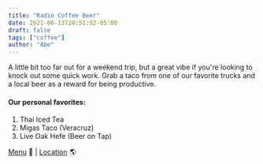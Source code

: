 ```yaml
---
title: "Radio Coffee Beer"
date: 2021-06-13T20:51:52-05:00
draft: false
tags: ["coffee"]
author: "Abe"
---
```


A little bit too far out for a weekend trip, but a great vibe if you're looking to knock out some  quick work. Grab a taco from one of our favorite trucks and a local beer as a reward for being productive.

#### Our personal favorites:

1. Thai Iced Tea
2. Migas Taco (Veracruz)
3. Live Oak Hefe (Beer on Tap)

[Menu](https://www.radiocoffeeandbeer.com/coffee) 📖  |  [Location](https://goo.gl/maps/qp6iYSBKG6GfYj3s5) 🌎
